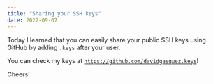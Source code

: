 ```yaml
---
title: "Sharing your SSH keys"
date: 2022-09-07
---
```


Today I learned that you can easily share your public SSH keys using GitHub by adding `.keys` after your user.

You can check my keys at [`https://github.com/davidgasquez.keys`](https://github.com/davidgasquez.keys)!

Cheers!
